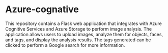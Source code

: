 # Azure-cognative
This repository contains a Flask web application that integrates with Azure Cognitive Services and Azure Storage to perform image analysis. The application allows users to upload images, analyze them for objects, faces, and tags, and display the analysis results. The tags generated can be clicked to perform a Google search for more information.
